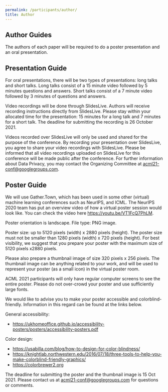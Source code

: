 ```yaml
---
permalink: /participants/author/
title: Author
---
```


## Author Guides 

The authors of each paper will be required to do a poster presentation and an oral presentation.

## Presentation Guide

For oral presentations, there will be two types of presentations: long talks and short talks. Long talks consist of a 15 minute video followed by 5 minutes questions and answers. Short talks consist of a 7 minute video followed by 3 minutes of questions and answers.

Video recordings will be done through SlidesLive. Authors will receive recording instructions directly from SlidesLive. Please stay within your allocated time for the presentation: 15 minutes for a long talk and 7 minutes for a short talk. 
The deadline for submitting the recording is 26 October 2021.

Videos recorded over SlidesLive will only be used and shared for the purpose of the conference. By recording your presentation over SlidesLive, you agree to share your video recordings with SlidesLive. Please be informed that all video recordings uploaded on SlidesLive for this conference will be made public after the conference. For further information about Data Privacy, you may contact the Organizing Committee at <acml21-conf@googlegroups.com>.

## Poster Guide

We will use Gather.Town, which has been used in some other (virtual) machine learning conferences such as NeurIPS, and ICML. The NeurIPS 2020 team has put an overview video of how a virtual poster session would look like. You can check the video here <https://youtu.be/VT1FcQ7PhLM>. 

Poster orientation is landscape. File type: PNG image. 

Poster size: up to 5120 pixels (width) x 2880 pixels (height). The poster size must not be smaller than 1280 pixels (width) x 720 pixels (height). For best visibility, we suggest that you prepare your poster with the maximum size of 5120 pixels x2880 pixels.

Please also prepare a thumbnail image of size 320 pixels x 256 pixels. The thumbnail image can be anything related to your work, and will be used to represent your poster (as a small icon) in the virtual poster room. 

ACML 2021 participants will only have regular computer screens to see the entire poster.  Please do not over-crowd your poster and use sufficiently large fonts.

We would like to advise you to make your poster accessible and colorblind-friendly. Information in this regard can be found at the links below.

General accessibility:
* <https://ukhomeoffice.github.io/accessibility-posters/posters/accessibility-posters.pdf>

Color design:
* <https://usabilla.com/blog/how-to-design-for-color-blindness/> 
* <https://knightlab.northwestern.edu/2016/07/18/three-tools-to-help-you-make-colorblind-friendly-graphics/>
* <https://colorbrewer2.org>

The deadline for submitting the poster and the thumbnail image is 15 Oct 2021. Please contact us at <acml21-conf@googlegroups.com> for questions or comments.
